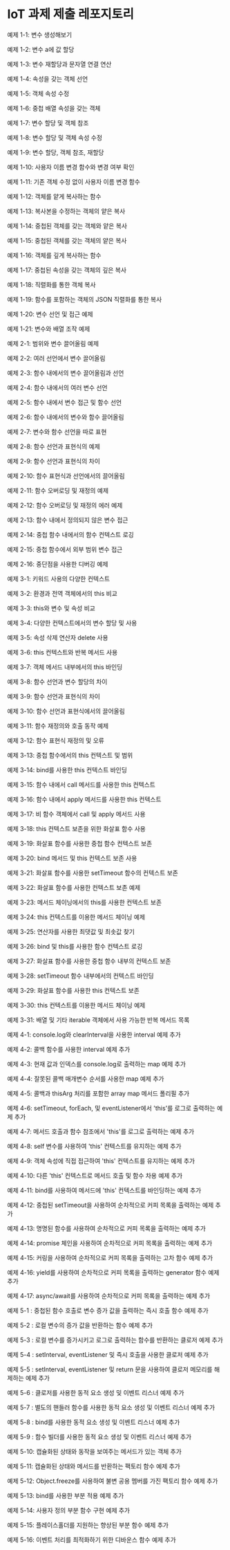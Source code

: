 # IoT 과제 제출 레포지토리

예제 1-1: 변수 생성해보기

예제 1-2: 변수 a에 값 할당 

예제 1-3: 변수 재할당과 문자열 연결 연산

예제 1-4: 속성을 갖는 객체 선언

예제 1-5: 객체 속성 수정

예제 1-6: 중첩 배열 속성을 갖는 객체

예제 1-7: 변수 할당 및 객체 참조

예제 1-8: 변수 할당 및 객체 속성 수정

예제 1-9: 변수 할당, 객체 참조, 재할당

예제 1-10: 사용자 이름 변경 함수와 변경 여부 확인

예제 1-11: 기존 객체 수정 없이 사용자 이름 변경 함수

예제 1-12: 객체를 얕게 복사하는 함수

예제 1-13: 복사본을 수정하는 객체의 얕은 복사

예제 1-14: 중첩된 객체를 갖는 객체와 얕은 복사

예제 1-15: 중첩된 객체를 갖는 객체의 얕은 복사

예제 1-16: 객체를 깊게 복사하는 함수

예제 1-17: 중첩된 속성을 갖는 객체의 깊은 복사

예제 1-18: 직렬화를 통한 객체 복사

예제 1-19: 함수를 포함하는 객체의 JSON 직렬화를 통한 복사

예제 1-20: 변수 선언 및 접근 예제 

예제 1-21: 변수와 배열 조작 예제

예제 2-1: 범위와 변수 끌어올림 예제

예제 2-2: 여러 선언에서 변수 끌어올림

예제 2-3: 함수 내에서의 변수 끌어올림과 선언

예제 2-4: 함수 내에서의 여러 변수 선언

예제 2-5: 함수 내에서 변수 접근 및 함수 선언

예제 2-6: 함수 내에서의 변수와 함수 끌어올림

예제 2-7: 변수와 함수 선언을 따로 표현

예제 2-8: 함수 선언과 표현식의 예제

예제 2-9: 함수 선언과 표현식의 차이

예제 2-10: 함수 표현식과 선언에서의 끌어올림

예제 2-11: 함수 오버로딩 및 재정의 예제

예제 2-12: 함수 오버로딩 및 재정의 에러 예제

예제 2-13: 함수 내에서 정의되지 않은 변수 접근

예제 2-14: 중첩 함수 내에서의 함수 컨텍스트 로깅

예제 2-15: 중첩 함수에서 외부 범위 변수 접근

예제 2-16: 중단점을 사용한 디버깅 예제

예제 3-1: 키워드 사용의 다양한 컨텍스트

예제 3-2: 환경과 전역 객체에서의 this 비교

예제 3-3: this와 변수 및 속성 비교

예제 3-4: 다양한 컨텍스트에서의 변수 할당 및 사용

예제 3-5: 속성 삭제 연산자 delete 사용

예제 3-6: this 컨텍스트와 반복 메서드 사용

예제 3-7: 객체 메서드 내부에서의 this 바인딩

예제 3-8: 함수 선언과 변수 할당의 차이

예제 3-9: 함수 선언과 표현식의 차이

예제 3-10: 함수 선언과 표현식에서의 끌어올림

예제 3-11: 함수 재정의와 호출 동작 예제

예제 3-12: 함수 표현식 재정의 및 오류

예제 3-13: 중첩 함수에서의 this 컨텍스트 및 범위

예제 3-14: bind를 사용한 this 컨텍스트 바인딩

예제 3-15: 함수 내에서 call 메서드를 사용한 this 컨텍스트

예제 3-16: 함수 내에서 apply 메서드를 사용한 this 컨텍스트

예제 3-17: 비 함수 객체에서 call 및 apply 메서드 사용

예제 3-18: this 컨텍스트 보존을 위한 화살표 함수 사용

예제 3-19: 화살표 함수를 사용한 중첩 함수 컨텍스트 보존

예제 3-20: bind 메서드 및 this 컨텍스트 보존 사용

예제 3-21: 화살표 함수를 사용한 setTimeout 함수의 컨텍스트 보존

예제 3-22: 화살표 함수를 사용한 컨텍스트 보존 예제

예제 3-23: 메서드 체이닝에서의 this를 사용한 컨텍스트 보존

예제 3-24: this 컨텍스트를 이용한 메서드 체이닝 예제

예제 3-25: 연산자를 사용한 최댓값 및 최솟값 찾기

예제 3-26: bind 및 this를 사용한 함수 컨텍스트 로깅

예제 3-27: 화살표 함수를 사용한 중첩 함수 내부의 컨텍스트 보존

예제 3-28: setTimeout 함수 내부에서의 컨텍스트 바인딩

예제 3-29: 화살표 함수를 사용한 this 컨텍스트 보존

예제 3-30: this 컨텍스트를 이용한 메서드 체이닝 예제

예제 3-31: 배열 및 기타 iterable 객체에서 사용 가능한 반복 메서드 목록

예제 4-1: console.log와 clearInterval을 사용한 interval 예제 추가

예제 4-2: 콜백 함수를 사용한 interval 예제 추가

예제 4-3: 현재 값과 인덱스를 console.log로 출력하는 map 예제 추가

예제 4-4: 잘못된 콜백 매개변수 순서를 사용한 map 예제 추가

예제 4-5: 콜백과 thisArg 처리를 포함한 array map 메서드 폴리필 추가

예제 4-6: setTimeout, forEach, 및 eventListener에서 'this'를 로그로 출력하는 예제 추가

예제 4-7: 메서드 호출과 함수 참조에서 'this'를 로그로 출력하는 예제 추가

예제 4-8: self 변수를 사용하여 'this' 컨텍스트를 유지하는 예제 추가

예제 4-9: 객체 속성에 직접 접근하여 'this' 컨텍스트를 유지하는 예제 추가

예제 4-10: 다른 'this' 컨텍스트로 메서드 호출 및 함수 차용 예제 추가

예제 4-11: bind를 사용하여 메서드에 'this' 컨텍스트를 바인딩하는 예제 추가

예제 4-12: 중첩된 setTimeout을 사용하여 순차적으로 커피 목록을 출력하는 예제 추가

예제 4-13: 명명된 함수를 사용하여 순차적으로 커피 목록을 출력하는 예제 추가

예제 4-14: promise 체인을 사용하여 순차적으로 커피 목록을 출력하는 예제 추가

예제 4-15: 커링을 사용하여 순차적으로 커피 목록을 출력하는 고차 함수 예제 추가

예제 4-16: yield를 사용하여 순차적으로 커피 목록을 출력하는 generator 함수 예제 추가

예제 4-17: async/await를 사용하여 순차적으로 커피 목록을 출력하는 예제 추가

예제 5-1 : 중첩된 함수 호출로 변수 증가 값을 출력하는 즉시 호출 함수 예제 추가

예제 5-2 : 로컬 변수의 증가 값을 반환하는 함수 예제 추가

예제 5-3 : 로컬 변수를 증가시키고 로그로 출력하는 함수를 반환하는 클로저 예제 추가

예제 5-4 : setInterval, eventListener 및 즉시 호출을 사용한 클로저 예제 추가

예제 5-5 : setInterval, eventListener 및 return 문을 사용하여 클로저 메모리를 해제하는 예제 추가

예제 5-6 : 클로저를 사용한 동적 요소 생성 및 이벤트 리스너 예제 추가

예제 5-7 : 별도의 핸들러 함수를 사용한 동적 요소 생성 및 이벤트 리스너 예제 추가

예제 5-8 : bind를 사용한 동적 요소 생성 및 이벤트 리스너 예제 추가

예제 5-9 : 함수 빌더를 사용한 동적 요소 생성 및 이벤트 리스너 예제 추가

예제 5-10: 캡슐화된 상태와 동작을 보여주는 메서드가 있는 객체 추가

예제 5-11: 캡슐화된 상태와 메서드를 반환하는 팩토리 함수 예제 추가

예제 5-12: Object.freeze를 사용하여 불변 공용 멤버를 가진 팩토리 함수 예제 추가

예제 5-13: bind를 사용한 부분 적용 예제 추가

예제 5-14: 사용자 정의 부분 함수 구현 예제 추가

예제 5-15: 플레이스홀더를 지원하는 향상된 부분 함수 예제 추가

예제 5-16: 이벤트 처리를 최적화하기 위한 디바운스 함수 예제 추가